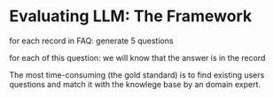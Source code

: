 # Evaluating LLM: The Framework

for each record in FAQ:
   generate 5 questions

for each of this question: we will know that the answer is in the record

The most time-consuming (the gold standard) is to find existing users questions and match it with the knowlege base by an domain expert.




